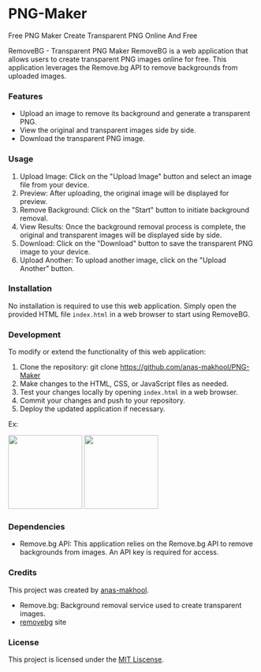 # PNG-Maker

Free PNG Maker Create Transparent PNG Online And Free

RemoveBG - Transparent PNG Maker
RemoveBG is a web application that allows users to create transparent PNG images online for free. This application leverages the Remove.bg API to remove backgrounds from uploaded images.

### Features 

- Upload an image to remove its background and generate a transparent PNG.
- View the original and transparent images side by side.
- Download the transparent PNG image.

### Usage
1. Upload Image: Click on the "Upload Image" button and select an image file from your device.
2. Preview: After uploading, the original image will be displayed for preview.
 3. Remove Background: Click on the "Start" button to initiate background removal.
4. View Results: Once the background removal process is complete, the original and transparent images will be displayed side by side.
 5. Download: Click on the "Download" button to save the transparent PNG image to your device.
 6. Upload Another: To upload another image, click on the "Upload Another" button.

### Installation 
No installation is required to use this web application. Simply open the provided HTML file `index.html` in a web browser to start using RemoveBG.

### Development 
To modify or extend the functionality of this web application:

1. Clone the repository: git clone https://github.com/anas-makhool/PNG-Maker
2. Make changes to the HTML, CSS, or JavaScript files as needed.
3. Test your changes locally by opening `index.html` in a web browser.
4. Commit your changes and push to your repository.
5. Deploy the updated application if necessary.

Ex:
<div> 
<img src="https://github.com/anas-makhool/Tic-Tac-Toe-Game/assets/115180293/b305843b-b74f-4f7f-baec-1e5dfa9bcd9b" width="150" alt="">
<img src="https://github.com/anas-makhool/Tic-Tac-Toe-Game/assets/115180293/cf7d6c38-fb64-44e2-9253-25468a529531" width="150" alt="">
</div>

### Dependencies 

- Remove.bg API: This application relies on the Remove.bg API to remove backgrounds from images. An API key is required for access.

### Credits 
This project was created by [anas-makhool](https://github.com/anas-makhool).

- Remove.bg: Background removal service used to create transparent images.
- [removebg](https://www.remove.bg/) site

### License 
This project is licensed under the [MIT Liscense](LICENSE).
